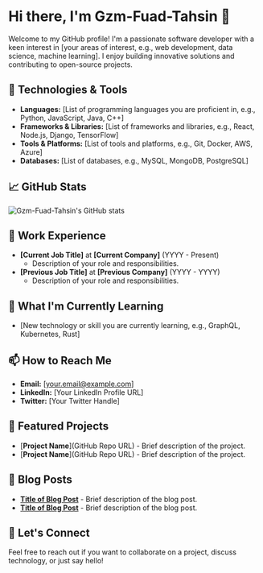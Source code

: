 # Hi there, I'm Gzm-Fuad-Tahsin 👋

Welcome to my GitHub profile! I'm a passionate software developer with a keen interest in [your areas of interest, e.g., web development, data science, machine learning]. I enjoy building innovative solutions and contributing to open-source projects.

## 🔧 Technologies & Tools

- **Languages:** [List of programming languages you are proficient in, e.g., Python, JavaScript, Java, C++]
- **Frameworks & Libraries:** [List of frameworks and libraries, e.g., React, Node.js, Django, TensorFlow]
- **Tools & Platforms:** [List of tools and platforms, e.g., Git, Docker, AWS, Azure]
- **Databases:** [List of databases, e.g., MySQL, MongoDB, PostgreSQL]

## 📈 GitHub Stats

![Gzm-Fuad-Tahsin's GitHub stats](https://github-readme-stats.vercel.app/api?username=Gzm-Fuad-Tahsin&show_icons=true&theme=radical)

## 💼 Work Experience

- **[Current Job Title]** at **[Current Company]** (YYYY - Present)
  - Description of your role and responsibilities.
- **[Previous Job Title]** at **[Previous Company]** (YYYY - YYYY)
  - Description of your role and responsibilities.

## 🌱 What I'm Currently Learning

- [New technology or skill you are currently learning, e.g., GraphQL, Kubernetes, Rust]

## 📫 How to Reach Me

- **Email:** [your.email@example.com]
- **LinkedIn:** [Your LinkedIn Profile URL]
- **Twitter:** [Your Twitter Handle]

## 🌟 Featured Projects

- [**Project Name**](GitHub Repo URL) - Brief description of the project.
- [**Project Name**](GitHub Repo URL) - Brief description of the project.

## 📝 Blog Posts

- [**Title of Blog Post**](URL) - Brief description of the blog post.
- [**Title of Blog Post**](URL) - Brief description of the blog post.

## 🤝 Let's Connect

Feel free to reach out if you want to collaborate on a project, discuss technology, or just say hello!
